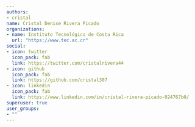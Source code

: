 ```yaml
---
authors:
- cristal
name: Cristal Denise Rivera Picado
organizations:
- name: Instituto Tecnológico de Costa Rica
  url: "https://www.tec.ac.cr"
social:
- icon: twitter
  icon_pack: fab
  link: https://twitter.com/cristalrivera44
- icon: github
  icon_pack: fab
  link: https://github.com/cristal307
- icon: linkedin
  icon_pack: fab
  link: https://www.linkedin.com/in/cristal-rivera-picado-024767b0/
superuser: true
user_groups:
- ""
---
```



